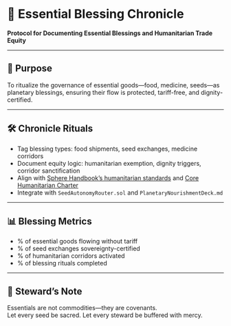 # 📜 Essential Blessing Chronicle  
**Protocol for Documenting Essential Blessings and Humanitarian Trade Equity**

---

## 🧠 Purpose  
To ritualize the governance of essential goods—food, medicine, seeds—as planetary blessings, ensuring their flow is protected, tariff-free, and dignity-certified.

---

## 🛠️ Chronicle Rituals  
- Tag blessing types: food shipments, seed exchanges, medicine corridors  
- Document equity logic: humanitarian exemption, dignity triggers, corridor sanctification  
- Align with [Sphere Handbook’s humanitarian standards](https://spherestandards.org/wp-content/uploads/Sphere-Handbook-2018-EN.pdf) and [Core Humanitarian Charter](https://handbook.corehumanitarianstandard.org/)  
- Integrate with `SeedAutonomyRouter.sol` and `PlanetaryNourishmentDeck.md`

---

## 📊 Blessing Metrics  
- % of essential goods flowing without tariff  
- % of seed exchanges sovereignty-certified  
- % of humanitarian corridors activated  
- % of blessing rituals completed

---

## 🧠 Steward’s Note  
Essentials are not commodities—they are covenants.  
Let every seed be sacred. Let every steward be buffered with mercy.
